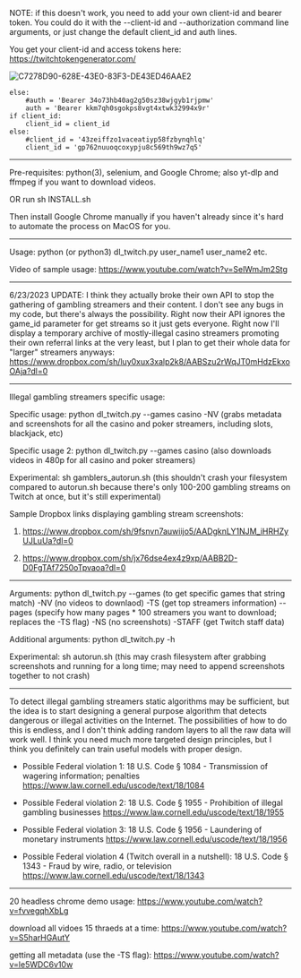 NOTE: if this doesn't work, you need to add your own client-id and bearer token. You could do it with the --client-id and --authorization command line arguments, or just change the default client_id and auth lines.

You get your client-id and access tokens here: https://twitchtokengenerator.com/

![C7278D90-628E-43E0-83F3-DE43ED46AAE2](https://github.com/bshang165-2/dl-twitch/assets/138236136/e155c0e2-9c57-43ec-b95b-b2fbc0d3dc96)



    else:
        #auth = 'Bearer 34o73hb40ag2g50sz38wjgyb1rjpmw'
        auth = 'Bearer kkm7qh0sgokps8vgt4xtwk32994x9r'
    if client_id:
        client_id = client_id
    else:
        #client_id = '43zeiffzo1vaceatiyp58fzbynqhlq'
        client_id = 'gp762nuuoqcoxypju8c569th9wz7q5'

---

Pre-requisites: python(3), selenium, and Google Chrome; also yt-dlp and ffmpeg if you want to download videos.

OR run sh INSTALL.sh

Then install Google Chrome manually if you haven't already since it's hard to automate the process on MacOS for you.

---

Usage: python (or python3) dl_twitch.py user_name1 user_name2 etc.

Video of sample usage: https://www.youtube.com/watch?v=SelWmJm2Stg

---

6/23/2023 UPDATE: I think they actually broke their own API to stop the gathering of gambling streamers and their content. I don't see any bugs in my code, but there's always the possibility. Right now their API ignores the game_id parameter for get streams so it just gets everyone. Right now I'll display a temporary archive of mostly-illegal casino streamers promoting their own referral links at the very least, but I plan to get their whole data for "larger" streamers anyways: https://www.dropbox.com/sh/luy0xux3xalp2k8/AABSzu2rWqJT0mHdzEkxoOAja?dl=0

---

Illegal gambling streamers specific usage:

Specific usage: python dl_twitch.py --games casino -NV (grabs metadata and screenshots for all the casino and poker streamers, including slots, blackjack, etc)

Specific usage 2: python dl_twitch.py --games casino (also downloads videos in 480p for all casino and poker streamers)

Experimental: sh gamblers_autorun.sh (this shouldn't crash your filesystem compared to autorun.sh because there's only 100-200 gambling streams on Twitch at once, but it's still experimental)

Sample Dropbox links displaying gambling stream screenshots: 

1) https://www.dropbox.com/sh/9fsnvn7auwiijo5/AADgknLY1NJM_iHRHZyUJLuUa?dl=0

2) https://www.dropbox.com/sh/jx76dse4ex4z9xp/AABB2D-D0FgTAf7250oTpvaoa?dl=0

---

Arguments: python dl_twitch.py --games (to get specific games that string match) -NV (no videos to downlaod) -TS (get top streamers information) --pages (specify how many pages * 100 streamers you want to download; replaces the -TS flag) -NS (no screenshots) -STAFF (get Twitch staff data)

Additional arguments: python dl_twitch.py -h

Experimental: sh autorun.sh (this may crash filesystem after grabbing screenshots and running for a long time; may need to append screenshots together to not crash)


---

To detect illegal gambling streamers static algorithms may be sufficient, but the idea is to start designing a general purpose algorithm that detects dangerous or illegal activities on the Internet. The possibilities of how to do this is endless, and I don't think adding random layers to all the raw data will work well. I think you need much more targeted design principles, but I think you definitely can train useful models with proper design.

- Possible Federal violation 1: 18 U.S. Code § 1084 - Transmission of wagering information; penalties
https://www.law.cornell.edu/uscode/text/18/1084

- Possible Federal violation 2: 18 U.S. Code § 1955 - Prohibition of illegal gambling businesses
https://www.law.cornell.edu/uscode/text/18/1955

- Possible Federal violation 3: 18 U.S. Code § 1956 - Laundering of monetary instruments
https://www.law.cornell.edu/uscode/text/18/1956

- Possible Federal violation 4 (Twitch overall in a nutshell): 18 U.S. Code § 1343 - Fraud by wire, radio, or television
https://www.law.cornell.edu/uscode/text/18/1343

---

20 headless chrome demo usage: https://www.youtube.com/watch?v=fvvegqhXbLg

download all vidoes 15 thraeds at a time: https://www.youtube.com/watch?v=S5harHGAutY

getting all metadata (use the -TS flag): https://www.youtube.com/watch?v=le5WDC6v10w
